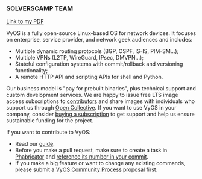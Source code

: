 ### SOLVERSCAMP TEAM

[Link to my PDF](URL)


VyOS is a fully open-source Linux-based OS for network devices. It focuses on enterprise, service provider, and network geek audiences and includes:

* Multiple dynamic routing protocols (BGP, OSPF, IS-IS, PIM-SM...);
* Multiple VPNs (L2TP, WireGuard, IPsec, DMVPN...);
* Stateful configuration systems with commit/rollback and versioning functionality;
* A remote HTTP API and scripting APIs for shell and Python.

Our business model is "pay for prebuilt binaries", plus technical support and custom development services.
We are happy to issue free LTS image access subscriptions to [contributors](https://vyos.net/get/contributor-subscriptions/)
and share images with individuals who support us through [Open Collective](https://opencollective.com/vyos).
If you want to use VyOS in your company, consider [buying a subscription](https://vyos.io/subscriptions/)
to get support and help us ensure sustainable funding for the project.

If you want to contribute to VyOS:

* Read our [guide](https://docs.vyos.io/en/latest/contributing/development.html).
* Before you make a pull request, make sure to create a task in [Phabricator](https://phabricator.vyos.net) and [reference its number in your commit](https://docs.vyos.io/en/latest/contributing/development.html#writing-good-commit-messages).
* If you make a big feature or want to change any existing commands, please submit a [VyOS Community Process proposal](https://github.com/vyos/vyos-community-process) first.
